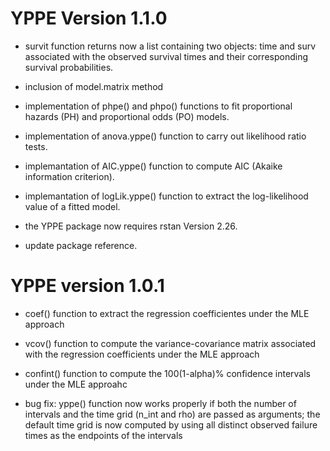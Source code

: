
# YPPE Version 1.1.0

- survit function returns now a list containing two objects: time and surv associated with the observed survival times and their corresponding survival probabilities.

- inclusion of model.matrix method

- implementation of phpe() and phpo() functions to fit proportional hazards (PH) and proportional odds (PO) models.
 
- implementation of anova.yppe() function to carry out likelihood ratio tests.
 
- implemantation of AIC.yppe() function to compute AIC (Akaike information criterion).
 
- implemantation of logLik.yppe() function to extract the log-likelihood value of a fitted model.
  
- the YPPE package now requires rstan Version 2.26.  
  
- update package reference.
  

# YPPE version 1.0.1

- coef() function to extract the regression coefficientes under the MLE approach
- vcov() function to compute the variance-covariance matrix associated with the regression coefficients under the MLE approach
- confint() function to compute the 100(1-alpha)% confidence intervals under the MLE approahc

- bug fix: yppe() function now works properly if both the number of intervals and the time grid (n_int and rho) are passed as arguments; the default time grid is now computed by using all distinct observed failure times as the endpoints of the intervals



